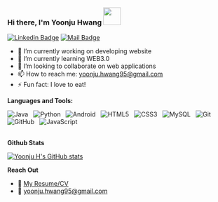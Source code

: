 ### Hi there, I'm Yoonju Hwang <img src="https://raw.githubusercontent.com/ShahriarShafin/ShahriarShafin/main/Assets/hi.gif" width="40px"/>  

[![Linkedin Badge](https://img.shields.io/badge/-Yoonju-0e76a8?style=flat&labelColor=0e76a8&logo=linkedin&logoColor=white)](https://www.linkedin.com/in/yhwang95/) [![Mail Badge](https://img.shields.io/badge/-Yoonju-c0392b?style=flat&labelColor=c0392b&logo=gmail&logoColor=white)](mailto:yoonju.hwang95@gmail.com)

- 🔭 I’m currently working on developing website
- 🌱 I’m currently learning WEB3.0
- 👯 I’m looking to collaborate on web applications
- 📫 How to reach me: yoonju.hwang95@gmail.com
- ⚡ Fun fact: I love to eat!


**Languages and Tools:** 

![Java](https://img.shields.io/badge/-Java-black?logo=java&style=social)&nbsp;&nbsp;
![Python](https://img.shields.io/badge/-Python-black?logo=Python&style=social)&nbsp;&nbsp;
![Android](https://img.shields.io/badge/-Android-black?logo=android&style=social)&nbsp;&nbsp;
![HTML5](https://img.shields.io/badge/-HTML5-black?logo=html5&style=social)&nbsp;&nbsp;
![CSS3](https://img.shields.io/badge/-CSS3-black?logo=css3&style=social)&nbsp;&nbsp;
![MySQL](https://img.shields.io/badge/-MySQL-black?logo=mysql&style=social)&nbsp;&nbsp;
![Git](https://img.shields.io/badge/-Git-black?logo=git&style=social)&nbsp;&nbsp;
![GitHub](https://img.shields.io/badge/-GitHub-black?logo=github&style=social)&nbsp;&nbsp;
![JavaScript](https://img.shields.io/badge/-JavaScript-black?logo=javascript&style=social)&nbsp;&nbsp;
<br />
<br/>

**Github Stats**

[![Yoonju H's GitHub stats](https://github-readme-stats.vercel.app/api?username=yoonjuhwang01&count_private=true&show_icons=true&theme=tokyonight&hide=stars)](https://github.com/yoonjuhwang01/github-readme-stats)


**Reach Out**
- :paperclip: [My Resume/CV](https://drive.google.com/file/d/1vIX78kg-6IJkjKi-Z_xLtqLg8cx2UQjW/view?usp=sharing)
- :email: yoonju.hwang95@gmail.com

